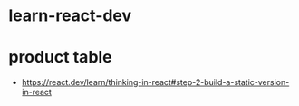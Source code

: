 # learn-react-dev

# product table
- https://react.dev/learn/thinking-in-react#step-2-build-a-static-version-in-react
